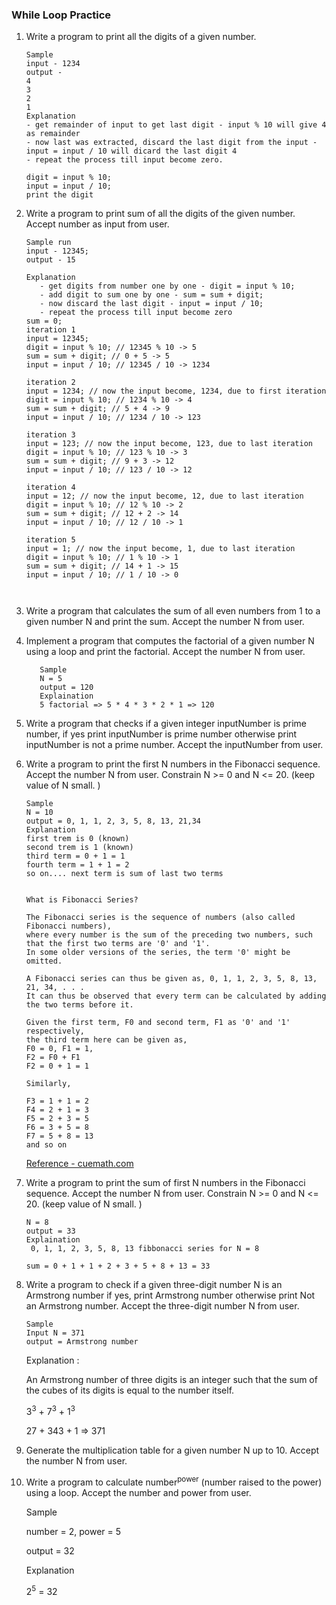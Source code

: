 ### While Loop Practice

1. Write a program to print all the digits of a given number.
    ```
   Sample 
   input - 1234
   output - 
   4
   3 
   2
   1
   Explanation
    - get remainder of input to get last digit - input % 10 will give 4 as remainder
    - now last was extracted, discard the last digit from the input - input = input / 10 will dicard the last digit 4
    - repeat the process till input become zero.
   
   digit = input % 10;
   input = input / 10;
   print the digit
   
   ```
2. Write a program to print sum of all the digits of the given number. Accept number as input from user.
   ```
   Sample run
   input - 12345;
   output - 15
   
   Explanation
      - get digits from number one by one - digit = input % 10;
      - add digit to sum one by one - sum = sum + digit;
      - now discard the last digit - input = input / 10;
      - repeat the process till input become zero  
   sum = 0;
   iteration 1
   input = 12345;
   digit = input % 10; // 12345 % 10 -> 5 
   sum = sum + digit; // 0 + 5 -> 5
   input = input / 10; // 12345 / 10 -> 1234 
   
   iteration 2
   input = 1234; // now the input become, 1234, due to first iteration
   digit = input % 10; // 1234 % 10 -> 4 
   sum = sum + digit; // 5 + 4 -> 9
   input = input / 10; // 1234 / 10 -> 123 
   
   iteration 3
   input = 123; // now the input become, 123, due to last iteration
   digit = input % 10; // 123 % 10 -> 3 
   sum = sum + digit; // 9 + 3 -> 12
   input = input / 10; // 123 / 10 -> 12
   
   iteration 4
   input = 12; // now the input become, 12, due to last iteration
   digit = input % 10; // 12 % 10 -> 2 
   sum = sum + digit; // 12 + 2 -> 14
   input = input / 10; // 12 / 10 -> 1
   
   iteration 5
   input = 1; // now the input become, 1, due to last iteration
   digit = input % 10; // 1 % 10 -> 1 
   sum = sum + digit; // 14 + 1 -> 15
   input = input / 10; // 1 / 10 -> 0
   
    
   ```
3. Write a program that calculates the sum of all even numbers from 1 to a given number N and print the sum. Accept the
   number N from user.

4. Implement a program that computes the factorial of a given number N using a loop and print the factorial. Accept the
   number N from user.
   ```
      Sample
      N = 5
      output = 120
      Explaination
      5 factorial => 5 * 4 * 3 * 2 * 1 => 120
   ```

5. Write a program that checks if a given integer inputNumber is prime number, if yes print inputNumber is prime number
   otherwise print inputNumber is not a prime number. Accept the inputNumber from user.

6. Write a program to print the first N numbers in the Fibonacci sequence. Accept the number N from user.
   Constrain N >= 0 and N <= 20. (keep value of N small. )
   ```
   Sample 
   N = 10
   output = 0, 1, 1, 2, 3, 5, 8, 13, 21,34
   Explanation
   first trem is 0 (known)
   second trem is 1 (known)
   third term = 0 + 1 = 1
   fourth term = 1 + 1 = 2
   so on.... next term is sum of last two terms
   
   
   What is Fibonacci Series?
   
   The Fibonacci series is the sequence of numbers (also called Fibonacci numbers),
   where every number is the sum of the preceding two numbers, such that the first two terms are '0' and '1'.
   In some older versions of the series, the term '0' might be omitted. 
   
   A Fibonacci series can thus be given as, 0, 1, 1, 2, 3, 5, 8, 13, 21, 34, . . . 
   It can thus be observed that every term can be calculated by adding the two terms before it.

   Given the first term, F0 and second term, F1 as '0' and '1' respectively,
   the third term here can be given as, 
   F0 = 0, F1 = 1,
   F2 = F0 + F1
   F2 = 0 + 1 = 1

   Similarly,

   F3 = 1 + 1 = 2
   F4 = 2 + 1 = 3
   F5 = 2 + 3 = 5
   F6 = 3 + 5 = 8
   F7 = 5 + 8 = 13
   and so on
   
   ```
   [Reference - cuemath.com](https://www.cuemath.com/numbers/fibonacci-series/)
7. Write a program to print the sum of first N numbers in the Fibonacci sequence. Accept the number N from user.
   Constrain N >= 0 and N <= 20. (keep value of N small. )
   ```
   N = 8
   output = 33
   Explaination 
    0, 1, 1, 2, 3, 5, 8, 13 fibbonacci series for N = 8
   
   sum = 0 + 1 + 1 + 2 + 3 + 5 + 8 + 13 = 33 
   ```

8. Write a program to check if a given three-digit number N is an Armstrong number if yes, print Armstrong number
   otherwise
   print Not an Armstrong number. Accept the three-digit number N from user.
   ```
   Sample 
   Input N = 371
   output = Armstrong number
   ```
   Explanation :

   An Armstrong number of three digits is an integer such that the sum of the cubes of its digits is equal to the number
   itself.

   3<sup>3</sup> + 7<sup>3</sup> + 1<sup>3</sup>

   27 + 343 + 1 => 371
9. Generate the multiplication table for a given number N up to 10. Accept the number N from user.
10. Write a program to calculate number<sup>power</sup> (number raised to the power) using a loop. Accept the number and
    power from user.

    Sample

    number = 2, power = 5

    output = 32

    Explanation

    2<sup>5</sup> = 32
   
